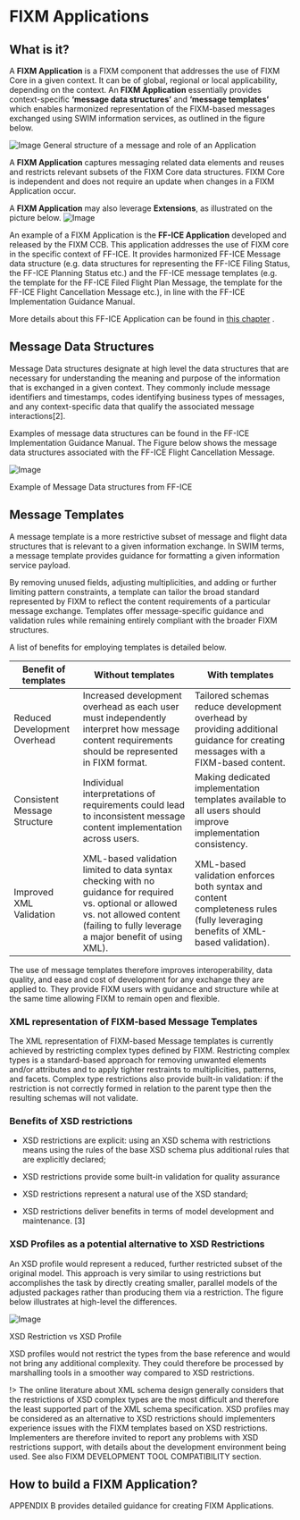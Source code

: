 # FIXM Applications

## What is it?

A **FIXM Application** is a FIXM component that addresses the use of
FIXM Core in a given context. It can be of global, regional or local
applicability, depending on the context. An **FIXM Application**
essentially provides context-specific **‘message data structures’** and
**‘message templates’** which enables harmonized representation of the
FIXM-based messages exchanged using SWIM information services, as
outlined in the figure below.

![Image](.//media/general-guidance-application-libraries-01.png)
General structure of a message and role of an Application

A **FIXM Application** captures messaging related data elements and reuses and restricts relevant subsets of the FIXM Core data structures.
FIXM Core is independent and does not require an update when changes in a FIXM Application occur.

A **FIXM Application** may also leverage **Extensions**, as
illustrated on the picture below.
![Image](.//media/general-guidance-application-libraries-02.png)

An example of a FIXM Application is the **FF-ICE Application** developed and released by the FIXM CCB. This application addresses
the use of FIXM core in the specific context of FF-ICE. It provides
harmonized FF-ICE Message data structure (e.g. data structures for
representing the FF-ICE Filing Status, the FF-ICE Planning Status etc.)
and the FF-ICE message templates (e.g. the template for the FF-ICE Filed
Flight Plan Message, the template for the FF-ICE Flight Cancellation
Message etc.), in line with the FF-ICE Implementation Guidance Manual.

More details about this FF-ICE Application can be found in [this chapter](../fixm-in-support-of-ffice/ffice-application-for-fixm.md) .

## Message Data Structures

Message Data structures designate at high level the data structures that
are necessary for understanding the meaning and purpose of the
information that is exchanged in a given context. They commonly include
message identifiers and timestamps, codes identifying business types of
messages, and any context-specific data that qualify the associated
message interactions[2].

Examples of message data structures can be found in the FF-ICE
Implementation Guidance Manual. The Figure below shows the message data
structures associated with the FF-ICE Flight Cancellation Message.

![Image](.//media/general-guidance-application-libraries-03.png)

Example of Message Data structures from FF-ICE

## Message Templates

A message template is a more restrictive subset of message and flight
data structures that is relevant to a given information exchange. In
SWIM terms, a message template provides guidance for formatting a given
information service payload.

By removing unused fields, adjusting multiplicities, and adding or
further limiting pattern constraints, a template can tailor the broad
standard represented by FIXM to reflect the content requirements of a
particular message exchange. Templates offer message-specific guidance
and validation rules while remaining entirely compliant with the broader
FIXM structures.

A list of benefits for employing templates is detailed below.

| **Benefit of templates** | **Without templates** | **With templates** |
|-|-|-|
| Reduced Development Overhead | Increased development overhead as each user must independently interpret how message content requirements should be represented in FIXM format. | Tailored schemas reduce development overhead by providing additional guidance for creating messages with a FIXM-based content. |
| Consistent Message Structure | Individual interpretations of requirements could lead to inconsistent message content implementation across users. | Making dedicated implementation templates available to all users should improve implementation consistency. |
| Improved XML Validation      | XML-based validation limited to data syntax checking with no guidance for required vs. optional or allowed vs. not allowed content (failing to fully leverage a major benefit of using XML). | XML-based validation enforces both syntax and content completeness rules (fully leveraging benefits of XML-based validation).  |

The use of message templates therefore improves interoperability, data
quality, and ease and cost of development for any exchange they are
applied to. They provide FIXM users with guidance and structure while at
the same time allowing FIXM to remain open and flexible.

### XML representation of FIXM-based Message Templates

The XML representation of FIXM-based Message templates is currently
achieved by restricting complex types defined by FIXM. Restricting
complex types is a standard-based approach for removing unwanted
elements and/or attributes and to apply tighter restraints to
multiplicities, patterns, and facets. Complex type restrictions also
provide built-in validation: if the restriction is not correctly formed
in relation to the parent type then the resulting schemas will not
validate.

### Benefits of XSD restrictions

- XSD restrictions are explicit: using an XSD schema with restrictions
    means using the rules of the base XSD schema plus additional rules
    that are explicitly declared;

- XSD restrictions provide some built-in validation for quality
    assurance

- XSD restrictions represent a natural use of the XSD standard;

- XSD restrictions deliver benefits in terms of model development and
    maintenance. [3]

### XSD Profiles as a potential alternative to XSD Restrictions

An XSD profile would represent a reduced, further restricted subset of
the original model. This approach is very similar to using restrictions
but accomplishes the task by directly creating smaller, parallel models
of the adjusted packages rather than producing them via a restriction.
The figure below illustrates at high-level the differences.

![Image](.//media/general-guidance-application-libraries-04.png)

XSD Restriction vs XSD Profile

XSD profiles would not restrict the types from the base reference and
would not bring any additional complexity. They could therefore be
processed by marshalling tools in a smoother way compared to XSD
restrictions.

!> The online literature about XML schema design generally considers that
the restrictions of XSD complex types are the most difficult and
therefore the least supported part of the XML schema specification. XSD profiles may be considered as an alternative to XSD restrictions should implementers experience issues with the FIXM templates based on XSD restrictions. Implementers are therefore invited to
report any problems with XSD restrictions support, with details about the
development environment being used. See also FIXM DEVELOPMENT TOOL COMPATIBILITY section.

## How to build a FIXM Application?

APPENDIX B provides detailed guidance for creating FIXM Applications.
